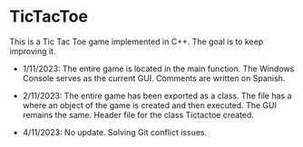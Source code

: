 # TicTacToe
This is a Tic Tac Toe game implemented in C++. The goal is to keep improving it.

* 1/11/2023: The entire game is located in the main function. The Windows Console serves as the current GUI. Comments are written on Spanish.

* 2/11/2023: The entire game has been exported as a class. The file has a where an object of the game is created and then executed. The GUI remains the same. Header file for the class Tictactoe created. 

* 4/11/2023: No update. Solving Git conflict issues.